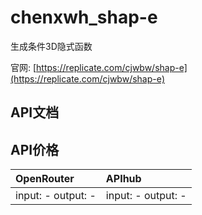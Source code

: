 # chenxwh_shap-e

生成条件3D隐式函数

官网: [https://replicate.com/cjwbw/shap-e](https://replicate.com/cjwbw/shap-e)

## API文档



## API价格

| OpenRouter | APIhub |
|:---|:---|
| input: - output: - | input: - output: - |
